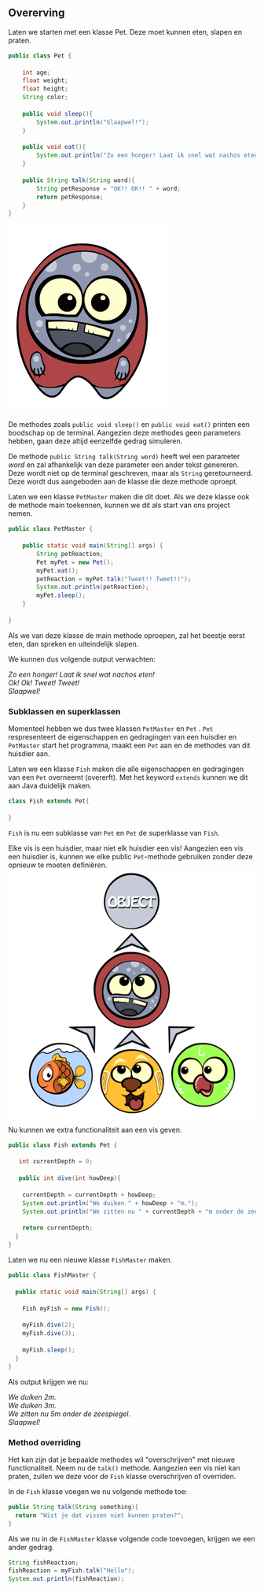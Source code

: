 ## Overerving

Laten we starten met een klasse Pet. Deze moet kunnen eten, slapen en praten.

```java
public class Pet {

    int age;
    float weight;
    float height;
    String color;

    public void sleep(){
        System.out.println("Slaapwel!");
    }

    public void eat(){
        System.out.println("Zo een honger! Laat ik snel wat nachos eten!");
    }

    public String talk(String word){
        String petResponse = "OK!! OK!! " + word;
        return petResponse;
    }
}
```

![](/assets/friendlymonster1.png)

De methodes zoals `public void sleep()` en `public void eat()` printen een boodschap op de terminal. Aangezien deze methodes geen parameters hebben, gaan deze altijd eenzelfde gedrag simuleren.

De methode `public String talk(String word)` heeft wel een parameter _word_ en zal afhankelijk van deze parameter een ander tekst genereren. Deze wordt niet op de terminal geschreven, maar als `String` geretourneerd. Deze wordt dus aangeboden aan de klasse die deze methode oproept.

Laten we een klasse `PetMaster` maken die dit doet. Als we deze klasse ook de methode main toekennen, kunnen we dit als start van ons project nemen.

```java
public class PetMaster {

    public static void main(String[] args) {
        String petReaction;
        Pet myPet = new Pet();
        myPet.eat();
        petReaction = myPet.talk("Tweet!! Tweet!!");
        System.out.println(petReaction);
        myPet.sleep();
    }

}
```

Als we van deze klasse de main methode oproepen, zal het beestje eerst eten, dan spreken en uiteindelijk slapen.

We kunnen dus volgende output verwachten:

_Zo een honger! Laat ik snel wat nachos eten!  
Ok! Ok! Tweet! Tweet!  
Slaapwel!_

### Subklassen en superklassen

Momenteel hebben we dus twee klassen `PetMaster` en `Pet` . `Pet` respresenteert de eigenschappen en gedragingen van een huisdier en `PetMaster` start het programma, maakt een `Pet` aan en de methodes van dit huisdier aan.

Laten we een klasse `Fish` maken die alle eigenschappen en gedragingen van een `Pet` overneemt \(overerft\). Met het keyword `extends` kunnen we dit aan Java duidelijk maken.

```java
class Fish extends Pet{

}
```

`Fish` is nu een subklasse van `Pet` en `Pet` de superklasse van `Fish`.

Elke vis is een huisdier, maar niet elk huisdier een vis! Aangezien een vis een huisdier is, kunnen we elke public `Pet`-methode gebruiken zonder deze opnieuw te moeten definiëren.![](/assets/classhierarchy.png)

Nu kunnen we extra functionaliteit aan een vis geven.

```java
public class Fish extends Pet {

   int currentDepth = 0;

   public int dive(int howDeep){

    currentDepth = currentDepth + howDeep;
    System.out.println("We duiken " + howDeep + "m.");
    System.out.println("We zitten nu " + currentDepth + "m onder de zeespiegel");

    return currentDepth;
  }
}
```

Laten we nu een nieuwe klasse `FishMaster` maken.

```java
public class FishMaster {

  public static void main(String[] args) {

    Fish myFish = new Fish();

    myFish.dive(2);
    myFish.dive(3);

    myFish.sleep();
  }
}
```

Als output krijgen we nu:

_We duiken 2m.  
We duiken 3m.  
We zitten nu 5m onder de zeespiegel.  
Slaapwel!_

### Method overriding

Het kan zijn dat je bepaalde methodes wil "overschrijven" met nieuwe functionaliteit. Neem nu de `talk()` methode. Aangezien een vis niet kan praten, zullen we deze voor de `Fish` klasse overschrijven of overriden.

In de `Fish` klasse voegen we nu volgende methode toe:

```java
public String talk(String something){
  return "Wist je dat vissen niet kunnen praten?";
}
```

Als we nu in de `FishMaster` klasse volgende code toevoegen, krijgen we een ander gedrag.

```java
String fishReaction;
fishReaction = myFish.talk("Hello");
System.out.println(fishReaction);
```



